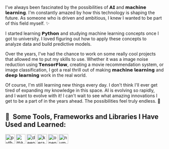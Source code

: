 I've always been fascinated by the possibilities of 𝗔𝗜 and 𝗺𝗮𝗰𝗵𝗶𝗻𝗲 𝗹𝗲𝗮𝗿𝗻𝗶𝗻𝗴. I'm constantly amazed by how this technology is shaping the future. As someone who is driven and ambitious, I knew I wanted to be part of this field myself. ✨

I started learning 𝗣𝘆𝘁𝗵𝗼𝗻 and studying machine learning concepts once I got to university. I loved figuring out how to apply these concepts to analyze data and build predictive models.

Over the years, I've had the chance to work on some really cool projects that allowed me to put my skills to use. Whether it was a image noise reduction using 𝗧𝗲𝗻𝘀𝗼𝗿𝗙𝗹𝗼𝘄, creating a movie recommendation system, or image classification, I got a real thrill out of making 𝗺𝗮𝗰𝗵𝗶𝗻𝗲 𝗹𝗲𝗮𝗿𝗻𝗶𝗻𝗴 and 𝗱𝗲𝗲𝗽 𝗹𝗲𝗮𝗿𝗻𝗶𝗻𝗴 work in the real world.

Of course, I'm still learning new things every day. I don't think I'll ever get tired of expanding my knowledge in this space. AI is evolving so rapidly, and I want to evolve with it! I can't wait to see what amazing innovations I get to be a part of in the years ahead. The possibilities feel truly endless. 🌟

<h2> 🚀 &nbsp;Some Tools, Frameworks and Libraries I Have Used and Learned:</h2>
<p align="left">
<img src="https://cdn.jsdelivr.net/gh/devicons/devicon/icons/python/python-original.svg" alt="python" width="30" height="30"/>
<img src="https://cdn.jsdelivr.net/gh/devicons/devicon/icons/anaconda/anaconda-original.svg" alt="machine learning" width="30" height="30"/>
<img src="https://cdn.jsdelivr.net/gh/devicons/devicon/icons/tensorflow/tensorflow-original.svg" alt="deep learning" width="30" height="30"/>
<img src="https://upload.wikimedia.org/wikipedia/commons/a/ae/Keras_logo.svg" alt="keras" width="30" height="30"/>
<img src="https://cdn.jsdelivr.net/gh/devicons/devicon/icons/opencv/opencv-original.svg" alt="opencv" width="30" height="30"/>
<img src="https://cdn.jsdelivr.net/gh/devicons/devicon/icons/numpy/numpy-original.svg" alt="numpy" width="30" height="30"/>
</p>
